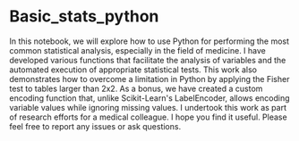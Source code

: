 # Basic_stats_python
In this notebook, we will explore how to use Python for performing the most common statistical analysis, especially in the field of medicine. I have developed various functions that facilitate the analysis of variables and the automated execution of appropriate statistical tests. This work also demonstrates how to overcome a limitation in Python by applying the Fisher test to tables larger than 2x2. As a bonus, we have created a custom encoding function that, unlike Scikit-Learn's LabelEncoder, allows encoding variable values while ignoring missing values. I undertook this work as part of research efforts for a medical colleague. I hope you find it useful. Please feel free to report any issues or ask questions.
